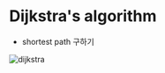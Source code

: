 # Dijkstra's algorithm
  - shortest path 구하기

![dijkstra](https://user-images.githubusercontent.com/59442344/118441382-1a20e080-b724-11eb-933b-89992988abf2.png)

